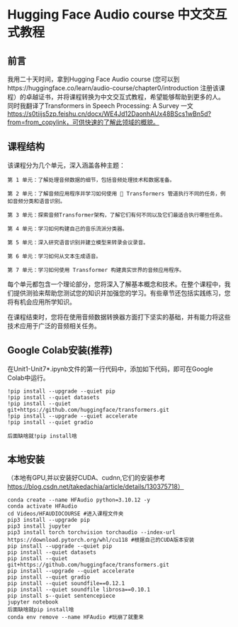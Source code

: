 # Hugging Face Audio course 中文交互式教程
## 前言
我用二十天时间，拿到Hugging Face Audio course (您可以到https://huggingface.co/learn/audio-course/chapter0/introduction 注册该课程）的卓越证书，并将课程转换为中文交互式教程，希望能够帮助到更多的人。
同时我翻译了Transformers in Speech Processing: A Survey 一文
https://s0tiijs5zp.feishu.cn/docx/WE4Jd12DaonhAUx48BScs1wBn5d?from=from_copylink，可供快速的了解此领域的概貌。

## 课程结构
该课程分为几个单元，深入涵盖各种主题：

    第 1 单元：了解处理音频数据的细节，包括音频处理技术和数据准备。

    第 2 单元：了解音频应用程序并学习如何使用 🤗 Transformers 管道执行不同的任务，例如音频分类和语音识别。

    第 3 单元：探索音频Transformer架构，了解它们有何不同以及它们最适合执行哪些任务。

    第 4 单元：学习如何构建自己的音乐流派分类器。

    第 5 单元：深入研究语音识别并建立模型来转录会议录音。

    第 6 单元：学习如何从文本生成语音。

    第 7 单元：学习如何使用 Transformer 构建真实世界的音频应用程序。

每个单元都包含一个理论部分，您将深入了解基本概念和技术。在整个课程中，我们提供测验来帮助您测试您的知识并加强您的学习。有些章节还包括实践练习，您将有机会应用所学知识。

在课程结束时，您将在使用音频数据转换器方面打下坚实的基础，并有能力将这些技术应用于广泛的音频相关任务。

## Google Colab安装(推荐)
在Unit1-Unit7*.ipynb文件的第一行代码中，添加如下代码，即可在Google Colab中运行。
```
!pip install --upgrade --quiet pip
!pip install --quiet datasets
!pip install --quiet git+https://github.com/huggingface/transformers.git
!pip install --upgrade --quiet accelerate
!pip install --quiet gradio

后面缺啥就!pip install啥

```
## 本地安装
（本地有GPU,并以安装好CUDA、cudnn,它们的安装参考 https://blog.csdn.net/takedachia/article/details/130375718）
```
conda create --name HFAudio python=3.10.12 -y
conda activate HFAudio
cd Videos/HFAUDIOCOURSE #进入课程文件夹
pip3 install --upgrade pip
pip3 install jupyter
pip3 install torch torchvision torchaudio --index-url https://download.pytorch.org/whl/cu118 #根据自己的CUDA版本安装
pip install --upgrade --quiet pip
pip install --quiet datasets
pip install --quiet git+https://github.com/huggingface/transformers.git
pip install --upgrade --quiet accelerate
pip install --quiet gradio
pip install --quiet soundfile==0.12.1
pip install --quiet soundfile librosa==0.10.1
pip install s--quiet sentencepiece
jupyter notebook
后面缺啥就pip install啥
conda env remove --name HFAudio #玩崩了就重来